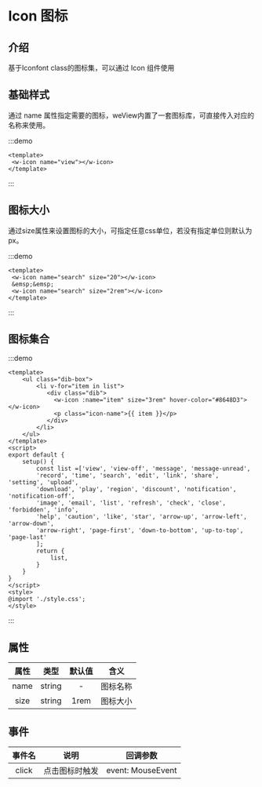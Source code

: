 # Icon 图标


## 介绍 
   基于Iconfont class的图标集，可以通过 Icon 组件使用
## 基础样式

通过 name 属性指定需要的图标，weView内置了一套图标库，可直接传入对应的名称来使用。

:::demo 
```vue
<template>
 <w-icon name="view"></w-icon>
</template>
```
:::

## 图标大小
通过size属性来设置图标的大小，可指定任意css单位，若没有指定单位则默认为px。 

:::demo 
```vue
<template>
 <w-icon name="search" size="20"></w-icon>
 &emsp;&emsp;
 <w-icon name="search" size="2rem"></w-icon>
</template>
```
:::


## 图标集合
:::demo 
```vue
<template>
    <ul class="dib-box">
        <li v-for="item in list">
           <div class="dib">
             <w-icon :name="item" size="3rem" hover-color="#8648D3"></w-icon>
             <p class="icon-name">{{ item }}</p>
           </div>
        </li>
    </ul>
</template>
<script>
export default {
    setup() {
        const list =['view', 'view-off', 'message', 'message-unread',
        'record', 'time', 'search', 'edit', 'link', 'share', 'setting', 'upload',
        'download', 'play', 'region', 'discount', 'notification', 'notification-off',
        'image', 'email', 'list', 'refresh', 'check', 'close', 'forbidden', 'info',
        'help', 'caution', 'like', 'star', 'arrow-up', 'arrow-left', 'arrow-down',
        'arrow-right', 'page-first', 'down-to-bottom', 'up-to-top', 'page-last'
        ];
        return {
            list,
        }
    }
}
</script>
<style>
@import './style.css';
</style>
```
:::

## 属性
| 属性 | 类型 | 默认值 | 含义 | 
| :-: | :-:  | :-: | :-: | 
|name|string | - | 图标名称 | 
|size|string|1rem|图标大小 |

## 事件
| 事件名 | 说明 |回调参数 | 
| :-: | :-:  | :-: | 
| click | 点击图标时触发 | event: MouseEvent |


